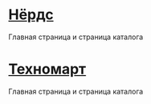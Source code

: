 # [Нёрдс](https://irinaromanova.github.io/nerds/index.html)
Главная страница и страница каталога

# [Техномарт](https://irinaromanova.github.io/technomart/index.html)
Главная страница и страница каталога
